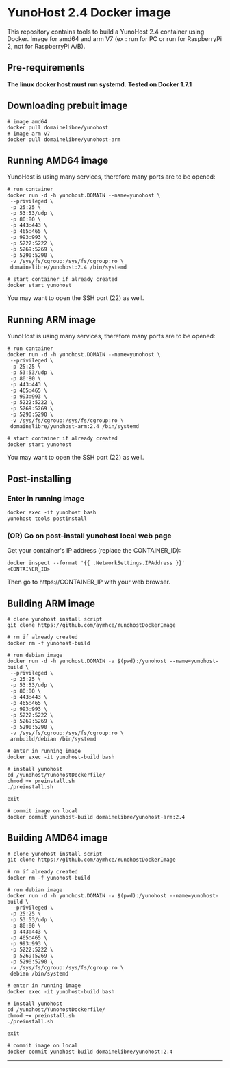 # YunoHost 2.4 Docker image

This repository contains tools to build a YunoHost 2.4 container using Docker.
Image for amd64 and arm V7 (ex : run for PC or run for RaspberryPi 2, not for RaspberryPi A/B).

## Pre-requirements 

**The linux docker host must run systemd.**
**Tested on Docker 1.7.1**

## Downloading prebuit image

```
# image amd64
docker pull domainelibre/yunohost
# image arm v7
docker pull domainelibre/yunohost-arm
```

## Running AMD64 image

YunoHost is using many services, therefore many ports are to be opened:

```
# run container
docker run -d -h yunohost.DOMAIN --name=yunohost \
 --privileged \
 -p 25:25 \
 -p 53:53/udp \
 -p 80:80 \
 -p 443:443 \
 -p 465:465 \
 -p 993:993 \
 -p 5222:5222 \
 -p 5269:5269 \
 -p 5290:5290 \
 -v /sys/fs/cgroup:/sys/fs/cgroup:ro \
 domainelibre/yunohost:2.4 /bin/systemd

# start container if already created
docker start yunohost
```

You may want to open the SSH port (22) as well.

## Running ARM image

YunoHost is using many services, therefore many ports are to be opened:

```
# run container
docker run -d -h yunohost.DOMAIN --name=yunohost \
 --privileged \
 -p 25:25 \
 -p 53:53/udp \
 -p 80:80 \
 -p 443:443 \
 -p 465:465 \
 -p 993:993 \
 -p 5222:5222 \
 -p 5269:5269 \
 -p 5290:5290 \
 -v /sys/fs/cgroup:/sys/fs/cgroup:ro \
 domainelibre/yunohost-arm:2.4 /bin/systemd

# start container if already created
docker start yunohost
```

You may want to open the SSH port (22) as well.

## Post-installing

### Enter in running image

```
docker exec -it yunohost bash
yunohost tools postinstall
```

### (OR) Go on post-install yunohost local web page

Get your container's IP address (replace the CONTAINER_ID):

```
docker inspect --format '{{ .NetworkSettings.IPAddress }}' <CONTAINER_ID>
```

Then go to https://CONTAINER_IP with your web browser.

## Building ARM image

```
# clone yunohost install script
git clone https://github.com/aymhce/YunohostDockerImage

# rm if already created
docker rm -f yunohost-build

# run debian image
docker run -d -h yunohost.DOMAIN -v $(pwd):/yunohost --name=yunohost-build \
 --privileged \
 -p 25:25 \
 -p 53:53/udp \
 -p 80:80 \
 -p 443:443 \
 -p 465:465 \
 -p 993:993 \
 -p 5222:5222 \
 -p 5269:5269 \
 -p 5290:5290 \
 -v /sys/fs/cgroup:/sys/fs/cgroup:ro \
 armbuild/debian /bin/systemd

# enter in running image
docker exec -it yunohost-build bash

# install yunohost
cd /yunohost/YunohostDockerfile/
chmod +x preinstall.sh
./preinstall.sh

exit

# commit image on local
docker commit yunohost-build domainelibre/yunohost-arm:2.4
```

## Building AMD64 image

```
# clone yunohost install script
git clone https://github.com/aymhce/YunohostDockerImage

# rm if already created
docker rm -f yunohost-build

# run debian image
docker run -d -h yunohost.DOMAIN -v $(pwd):/yunohost --name=yunohost-build \
 --privileged \
 -p 25:25 \
 -p 53:53/udp \
 -p 80:80 \
 -p 443:443 \
 -p 465:465 \
 -p 993:993 \
 -p 5222:5222 \
 -p 5269:5269 \
 -p 5290:5290 \
 -v /sys/fs/cgroup:/sys/fs/cgroup:ro \
 debian /bin/systemd

# enter in running image
docker exec -it yunohost-build bash

# install yunohost
cd /yunohost/YunohostDockerfile/
chmod +x preinstall.sh
./preinstall.sh

exit

# commit image on local
docker commit yunohost-build domainelibre/yunohost:2.4
```

---

